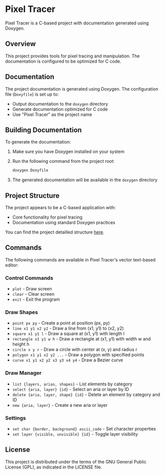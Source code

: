 # Pixel Tracer

Pixel Tracer is a C-based project with documentation generated using Doxygen.

## Overview

This project provides tools for pixel tracing and manipulation. The documentation is configured to be optimized for C code.

## Documentation

The project documentation is generated using Doxygen. The configuration file (`Doxyfile`) is set up to:

- Output documentation to the `doxygen` directory
- Generate documentation optimized for C code
- Use "Pixel Tracer" as the project name

## Building Documentation

To generate the documentation:

1. Make sure you have Doxygen installed on your system
2. Run the following command from the project root:

    ```bash
    doxygen Doxyfile
    ```

3. The generated documentation will be available in the `doxygen` directory

## Project Structure

The project appears to be a C-based application with:

- Core functionality for pixel tracing
- Documentation using standard Doxygen practices

You can find the project detailled structure [here](./STRUCTURE.md).

## Commands

The following commands are available in Pixel Tracer's vector text-based editor:

### Control Commands

- `plot` - Draw screen
- `clear` - Clear screen
- `exit` - Exit the program

### Draw Shapes

- `point px py` - Create a point at position (px, py)
- `line x1 y1 x2 y2` - Draw a line from (x1, y1) to (x2, y2)
- `square x1 y1 l` - Draw a square at (x1, y1) with length l
- `rectangle x1 y1 w h` - Draw a rectangle at (x1, y1) with width w and height h
- `circle x y r` - Draw a circle with center at (x, y) and radius r
- `polygon x1 y1 x2 y2 ...` - Draw a polygon with specified points
- `curve x1 y1 x2 y2 x3 y3 x4 y4` - Draw a Bezier curve

### Draw Manager

- `list {layers, arias, shapes}` - List elements by category
- `select {aria, layer} {id}` - Select an aria or layer by ID
- `delete {aria, layer, shape} {id}` - Delete an element by category and ID
- `new {aria, layer}` - Create a new aria or layer

### Settings

- `set char {border, background} ascii_code` - Set character properties
- `set layer {visible, unvisible} {id}` - Toggle layer visibility

## License

This project is distributed under the terms of the GNU General Public License (GPL), as indicated in the LICENSE file.
